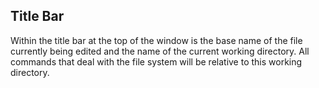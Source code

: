 ## Title Bar

Within the title bar at the top of the window is the base name of the file currently being edited and the name of the current working directory.  All commands that deal with the file system will be relative to this working directory.